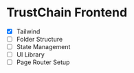 # TrustChain Frontend

- [X] Tailwind
- [ ] Folder Structure
- [ ] State Management
- [ ] UI Library
- [ ] Page Router Setup